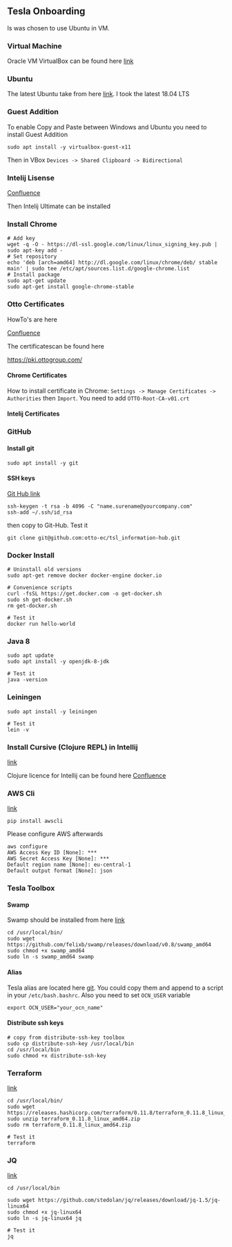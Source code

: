 ## Tesla Onboarding

Is was chosen to use Ubuntu in VM.

### Virtual Machine
Oracle VM VirtualBox can be found here 
[link](https://www.oracle.com/technetwork/server-storage/virtualbox/downloads/index.html)

### Ubuntu
The latest Ubuntu take from here [link](https://www.ubuntu.com/download/desktop). 
I took the latest 18.04 LTS

### Guest Addition
To enable Copy and Paste between Windows and Ubuntu you need to install Guest Addition

```
sudo apt install -y virtualbox-guest-x11
```

Then in VBox `Devices -> Shared Clipboard -> Bidirectional`

### Intelij Lisense

[Confluence](https://confluence.scm.otto.de/display/EC/IntelliJ+Lizenzen)

Then Intelij Ultimate can be installed

### Install Chrome

```
# Add key
wget -q -O - https://dl-ssl.google.com/linux/linux_signing_key.pub | sudo apt-key add -
# Set repository
echo 'deb [arch=amd64] http://dl.google.com/linux/chrome/deb/ stable main' | sudo tee /etc/apt/sources.list.d/google-chrome.list
# Install package
sudo apt-get update
sudo apt-get install google-chrome-stable
```

### Otto Certificates
HowTo's are here

[Confluence](https://confluence.scm.otto.de/display/GBI/OTTO+CA+Certificate)

The certificatescan be found here

https://pki.ottogroup.com/


#### Chrome Certificates
How to install certificate in Chrome:
`Settings -> Manage Certificates -> Authorities` then `Import`.
You need to add `OTTO-Root-CA-v01.crt`


#### Intelij Certificates


### GitHub

#### Install git

```
sudo apt install -y git
```


#### SSH keys
[Git Hub link](https://help.github.com/articles/generating-a-new-ssh-key-and-adding-it-to-the-ssh-agent/)

```
ssh-keygen -t rsa -b 4096 -C "name.surename@yourcompany.com"
ssh-add ~/.ssh/id_rsa
```
then copy to Git-Hub. Test it

```
git clone git@github.com:otto-ec/tsl_information-hub.git
```


### Docker Install
```
# Uninstall old versions
sudo apt-get remove docker docker-engine docker.io

# Convenience scripts
curl -fsSL https://get.docker.com -o get-docker.sh
sudo sh get-docker.sh
rm get-docker.sh

# Test it
docker run hello-world
```

### Java 8
```
sudo apt update
sudo apt install -y openjdk-8-jdk

# Test it
java -version
```

### Leiningen
```
sudo apt install -y leiningen

# Test it
lein -v
```

### Install Cursive (Clojure REPL) in Intellij
[link](https://cursive-ide.com/userguide/index.html)

Clojure licence for Intellij can be found here 
[Confluence](https://confluence.scm.otto.de/display/EC/Cursive-Lizenzen)


### AWS Cli
[link](https://aws.amazon.com/cli/)

```$xslt
pip install awscli
```

Please configure AWS afterwards

```$xslt
aws configure
AWS Access Key ID [None]: ***
AWS Secret Access Key [None]: ***
Default region name [None]: eu-central-1
Default output format [None]: json
```

### Tesla Toolbox
#### Swamp
Swamp should be installed from here [link](https://github.com/felixb/swamp/releases)

```$xslt
cd /usr/local/bin/
sudo wget https://github.com/felixb/swamp/releases/download/v0.8/swamp_amd64
sudo chmod +x swamp_amd64
sudo ln -s swamp_amd64 swamp
```

#### Alias
Tesla alias are located here [git](https://github.com/otto-ec/tsl_toolbox/blob/master/team-alias).
You could copy them and append to a script in your `/etc/bash.bashrc`. Also you need to set `OCN_USER` variable

```$xslt
export OCN_USER="your_ocn_name"
```

#### Distribute ssh keys
```$xslt
# copy from distribute-ssh-key toolbox
sudo cp distribute-ssh-key /usr/local/bin
cd /usr/local/bin
sudo chmod +x distribute-ssh-key 
```

### Terraform
[link](https://www.terraform.io/)

```$xslt
cd /usr/local/bin/
sudo wget https://releases.hashicorp.com/terraform/0.11.8/terraform_0.11.8_linux_amd64.zip
sudo unzip terraform_0.11.8_linux_amd64.zip
sudo rm terraform_0.11.8_linux_amd64.zip

# Test it
terraform
```

### JQ
[link](https://stedolan.github.io/jq/)
```$xslt
cd /usr/local/bin

sudo wget https://github.com/stedolan/jq/releases/download/jq-1.5/jq-linux64
sudo chmod +x jq-linux64
sudo ln -s jq-linux64 jq

# Test it
jq
```


